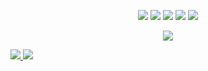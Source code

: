 <p align="center">
  <img src="https://img.shields.io/badge/-Python-yellow?style=for-the-badge&logo=python"/>
  <img src="https://img.shields.io/badge/-Rust-orange?style=for-the-badge&logo=rust"/>
  <img src="https://img.shields.io/badge/-Typescript-grey?style=for-the-badge&logo=typescript"/>
  <img src="https://img.shields.io/badge/-MongoDB-green?style=for-the-badge&logo=mongodb"/>
  <img src="https://img.shields.io/badge/-Git-white?style=for-the-badge&logo=git"/>
</p>

<p align="center">
  <tr>
    <td align="center" style="padding=0;width=50%;">
      <a href="https://github.com/Jupiee">
      <img src="https://github-readme-streak-stats.herokuapp.com?user=Jupiee&theme=tokyonight_duo&hide_border=true&ring=6b49ba&currStreakLabel=6b49ba&sideNums=9f9f9f&dates=979797&sideLabels=6b49ba&currStreakNum=9f9f9f&border=DD2727&stroke=00000000&background=00000000&fire=6b49ba" />
    </td>
  </tr>
</p>

<tr>
    <td align="center" style="padding=0;width=50%;">
      <a href="https://github.com/Jupiee">
      <img src="https://github-readme-stats.vercel.app/api/?username=Jupiee&title_color=6b49ba&text_color=9f9f9f&show_icons=true&bg_color=00000000&hide_border=true&icon_color=6b49ba&hide_title=true&count_private=true&include_all_commits=true&enable_animations=true" />
    </td>
      <td align="center" style="padding=0;width=50%;">
      <a href="https://github.com/Jupiee">
      <img src="https://github-readme-stats-one-bice.vercel.app/api/top-langs/?username=Jupiee&title_color=6b49ba&text_color=6b49ba&show_icons=true&bg_color=00000000&hide_border=true&icon_color=6b49ba&hide_title=true&count_private=true&enable_animations=true" />
    </td>
</tr>